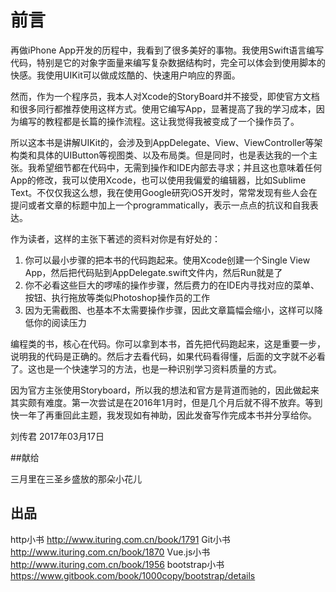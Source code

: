
# 前言

再做iPhone App开发的历程中，我看到了很多美好的事物。我使用Swift语言编写代码，特别是它的对象字面量来编写复杂数据结构时，完全可以体会到使用脚本的快感。我使用UIKit可以做成炫酷的、快速用户响应的界面。

然而，作为一个程序员，我本人对Xcode的StoryBoard并不接受，即使官方文档和很多同行都推荐使用这样方式。使用它编写App，显著提高了我的学习成本，因为编写的教程都是长篇的操作流程。这让我觉得我被变成了一个操作员了。

所以这本书是讲解UIKit的，会涉及到AppDelegate、View、ViewController等架构类和具体的UIButton等视图类、以及布局类。但是同时，也是表达我的一个主张。我希望细节都在代码中，无需到操作和IDE内部去寻求；并且这也意味着任何App的修改，我可以使用Xcode，也可以使用我偏爱的编辑器，比如Sublime Text。不仅仅我这么想，我在使用Google研究iOS开发时，常常发现有些人会在提问或者文章的标题中加上一个programmatically，表示一点点的抗议和自我表达。

作为读者，这样的主张下著述的资料对你是有好处的：

1. 你可以最小步骤的把本书的代码跑起来。使用Xcode创建一个Single View App，然后把代码贴到AppDelegate.swift文件内，然后Run就是了
2. 你不必看这些巨大的啰嗦的操作步骤，然后费力的在IDE内寻找对应的菜单、按钮、执行拖放等类似Photoshop操作员的工作
3. 因为无需截图、也基本不太需要操作步骤，因此文章篇幅会缩小，这样可以降低你的阅读压力

编程类的书，核心在代码。你可以拿到本书，首先把代码跑起来，这是重要一步，说明我的代码是正确的。然后才去看代码，如果代码看得懂，后面的文字就不必看了。这也是一个快速学习的方法，也是一种识别学习资料质量的方式。

因为官方主张使用Storyboard，所以我的想法和官方是背道而驰的，因此做起来其实颇有难度。第一次尝试是在2016年1月时，但是几个月后就不得不放弃。等到快一年了再重回此主题，我发现如有神助，因此发奋写作完成本书并分享给你。


刘传君 
2017年03月17日 

##献给

三月里在三圣乡盛放的那朵小花儿

## 出品

http小书 http://www.ituring.com.cn/book/1791
Git小书  http://www.ituring.com.cn/book/1870
Vue.js小书 http://www.ituring.com.cn/book/1956
bootstrap小书 https://www.gitbook.com/book/1000copy/bootstrap/details
